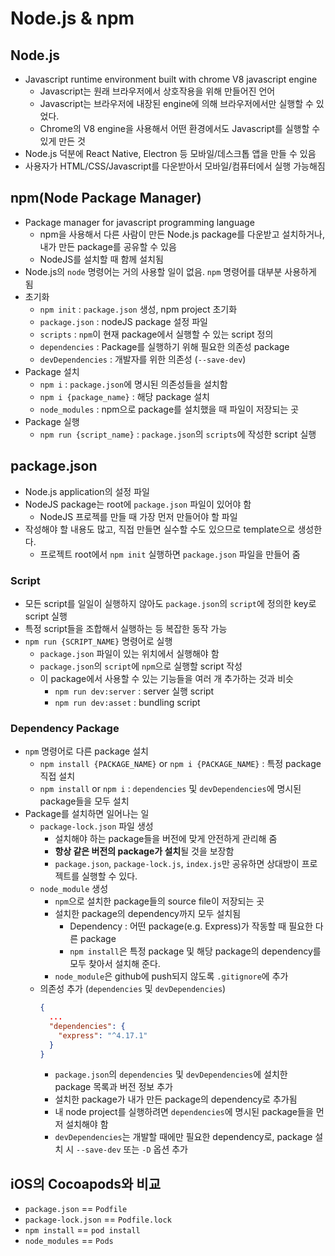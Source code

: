 # Node.js & npm

## Node.js

- Javascript runtime environment built with chrome V8 javascript engine
  - Javascript는 원래 브라우저에서 상호작용을 위해 만들어진 언어
  - Javascript는 브라우저에 내장된 engine에 의해 브라우저에서만 실행할 수 있었다.
  - Chrome의 V8 engine을 사용해서 어떤 환경에서도 Javascript를 실행할 수 있게 만든 것
- Node.js 덕분에 React Native, Electron 등 모바일/데스크톱 앱을 만들 수 있음
- 사용자가 HTML/CSS/Javascript를 다운받아서 모바일/컴퓨터에서 실행 가능해짐

## npm(Node Package Manager)

- Package manager for javascript programming language
  - npm을 사용해서 다른 사람이 만든 Node.js package를 다운받고 설치하거나, 내가 만든 package를 공유할 수 있음
  - NodeJS를 설치할 때 함께 설치됨
- Node.js의 `node` 명령어는 거의 사용할 일이 없음. `npm` 명령어를 대부분 사용하게 됨
- 초기화
  - `npm init` : `package.json` 생성, npm project 초기화
  - `package.json` : nodeJS package 설정 파일
  - `scripts` : `npm`이 현재 package에서 실행할 수 있는 script 정의
  - `dependencies` : Package를 실행하기 위해 필요한 의존성 package
  - `devDependencies` : 개발자를 위한 의존성 (`--save-dev`)
- Package 설치
  - `npm i` : `package.json`에 명시된 의존성들을 설치함
  - `npm i {package_name}` : 해당 package 설치
  - `node_modules` : npm으로 package를 설치했을 때 파일이 저장되는 곳
- Package 실행
  - `npm run {script_name}` : `package.json`의 `scripts`에 작성한 script 실행

## package.json

- Node.js application의 설정 파일
- NodeJS package는 root에 `package.json` 파일이 있어야 함
  - NodeJS 프로젝를 만들 때 가장 먼저 만들어야 할 파일
- 작성해야 할 내용도 많고, 직접 만들면 실수할 수도 있으므로 template으로 생성한다.
  - 프로젝트 root에서 `npm init` 실행하면 `package.json` 파일을 만들어 줌

### Script

- 모든 script를 일일이 실행하지 않아도 `package.json`의 `script`에 정의한 key로 script 실행
- 특정 script들을 조합해서 실행하는 등 복잡한 동작 가능
- `npm run {SCRIPT_NAME}` 명령어로 실행
  - `package.json` 파일이 있는 위치에서 실행해야 함
  - `package.json`의 `script`에 `npm`으로 실행할 script 작성
  - 이 package에서 사용할 수 있는 기능들을 여러 개 추가하는 것과 비슷
    - `npm run dev:server` : server 실행 script
    - `npm run dev:asset` : bundling script

### Dependency Package

- `npm` 명령어로 다른 package 설치
  - `npm install {PACKAGE_NAME}` or `npm i {PACKAGE_NAME}` : 특정 package 직접 설치
  - `npm install` or `npm i` : `dependencies` 및 `devDependencies`에 명시된 package들을 모두 설치
- Package를 설치하면 일어나는 일
  - `package-lock.json` 파일 생성
    - 설치해야 하는 package들을 버전에 맞게 안전하게 관리해 줌
    - **항상 같은 버전의 package가 설치**될 것을 보장함
    - `package.json`, `package-lock.js`, `index.js`만 공유하면 상대방이 프로젝트를 실행할 수 있다.
  - `node_module` 생성
    - `npm`으로 설치한 package들의 source file이 저장되는 곳
    - 설치한 package의 dependency까지 모두 설치됨
      - Dependency : 어떤 package(e.g. Express)가 작동할 때 필요한 다른 package
      - `npm install`은 특정 package 및 해당 package의 dependency를 모두 찾아서 설치해 준다.
    - `node_module`은 github에 push되지 않도록 `.gitignore`에 추가
  - 의존성 추가 (`dependencies` 및 `devDependencies`)
    ```json
    {
      ...
      "dependencies": {
        "express": "^4.17.1"
      }
    }
    ```
    - `package.json`의 `dependencies` 및 `devDependencies`에 설치한 package 목록과 버전 정보 추가
    - 설치한 package가 내가 만든 package의 dependency로 추가됨
    - 내 node project를 실행하려면 `dependencies`에 명시된 package들을 먼저 설치해야 함
    - `devDependencies`는 개발할 때에만 필요한 dependency로, package 설치 시 `--save-dev` 또는 `-D` 옵션 추가

## iOS의 Cocoapods와 비교

- `package.json` == `Podfile`
- `package-lock.json` == `Podfile.lock`
- `npm install` == `pod install`
- `node_modules` == `Pods`
